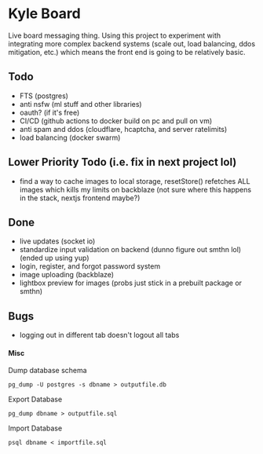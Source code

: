 # Kyle Board

Live board messaging thing. Using this project to experiment with integrating more complex backend systems (scale out, load balancing, ddos mitigation, etc.) which means the front end is going to be relatively basic.

## Todo

-   FTS (postgres)
-   anti nsfw (ml stuff and other libraries)
-   oauth? (if it's free)
-   CI/CD (github actions to docker build on pc and pull on vm)
-   anti spam and ddos (cloudflare, hcaptcha, and server ratelimits)
-   load balancing (docker swarm)

## Lower Priority Todo (i.e. fix in next project lol)

-   find a way to cache images to local storage, resetStore() refetches ALL images which kills my limits on backblaze (not sure where this happens in the stack, nextjs frontend maybe?)

## Done

-   live updates (socket io)
-   standardize input validation on backend (dunno figure out smthn lol) (ended up using yup)
-   login, register, and forgot password system
-   image uploading (backblaze)
-   lightbox preview for images (probs just stick in a prebuilt package or smthn)

## Bugs

-   logging out in different tab doesn't logout all tabs

#### Misc

Dump database schema

```
pg_dump -U postgres -s dbname > outputfile.db
```

Export Database

```
pg_dump dbname > outputfile.sql
```

Import Database

```
psql dbname < importfile.sql
```
